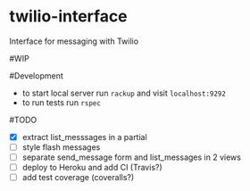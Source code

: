 # twilio-interface
Interface for messaging with Twilio

#WIP

#Development

- to start local server run `rackup` and visit `localhost:9292`
- to run tests run `rspec`

#TODO
- [x] extract list_messsages in a partial
- [ ] style flash messages
- [ ] separate send_message form and list_messages in 2 views
- [ ] deploy to Heroku and add CI (Travis?)
- [ ] add test coverage (coveralls?)
